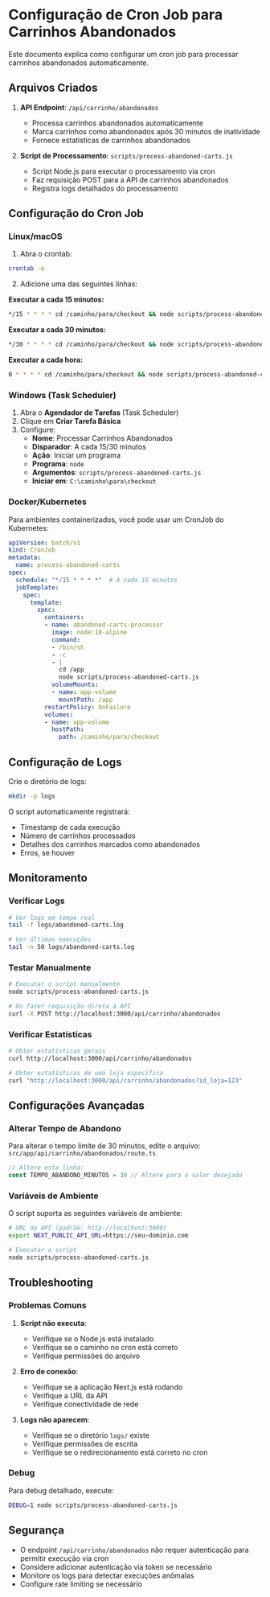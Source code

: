 # Configuração de Cron Job para Carrinhos Abandonados

Este documento explica como configurar um cron job para processar carrinhos abandonados automaticamente.

## Arquivos Criados

1. **API Endpoint**: `/api/carrinho/abandonados`
   - Processa carrinhos abandonados automaticamente
   - Marca carrinhos como abandonados após 30 minutos de inatividade
   - Fornece estatísticas de carrinhos abandonados

2. **Script de Processamento**: `scripts/process-abandoned-carts.js`
   - Script Node.js para executar o processamento via cron
   - Faz requisição POST para a API de carrinhos abandonados
   - Registra logs detalhados do processamento

## Configuração do Cron Job

### Linux/macOS

1. Abra o crontab:
```bash
crontab -e
```

2. Adicione uma das seguintes linhas:

**Executar a cada 15 minutos:**
```bash
*/15 * * * * cd /caminho/para/checkout && node scripts/process-abandoned-carts.js >> logs/abandoned-carts.log 2>&1
```

**Executar a cada 30 minutos:**
```bash
*/30 * * * * cd /caminho/para/checkout && node scripts/process-abandoned-carts.js >> logs/abandoned-carts.log 2>&1
```

**Executar a cada hora:**
```bash
0 * * * * cd /caminho/para/checkout && node scripts/process-abandoned-carts.js >> logs/abandoned-carts.log 2>&1
```

### Windows (Task Scheduler)

1. Abra o **Agendador de Tarefas** (Task Scheduler)
2. Clique em **Criar Tarefa Básica**
3. Configure:
   - **Nome**: Processar Carrinhos Abandonados
   - **Disparador**: A cada 15/30 minutos
   - **Ação**: Iniciar um programa
   - **Programa**: `node`
   - **Argumentos**: `scripts/process-abandoned-carts.js`
   - **Iniciar em**: `C:\caminho\para\checkout`

### Docker/Kubernetes

Para ambientes containerizados, você pode usar um CronJob do Kubernetes:

```yaml
apiVersion: batch/v1
kind: CronJob
metadata:
  name: process-abandoned-carts
spec:
  schedule: "*/15 * * * *"  # A cada 15 minutos
  jobTemplate:
    spec:
      template:
        spec:
          containers:
          - name: abandoned-carts-processor
            image: node:18-alpine
            command:
            - /bin/sh
            - -c
            - |
              cd /app
              node scripts/process-abandoned-carts.js
            volumeMounts:
            - name: app-volume
              mountPath: /app
          restartPolicy: OnFailure
          volumes:
          - name: app-volume
            hostPath:
              path: /caminho/para/checkout
```

## Configuração de Logs

Crie o diretório de logs:
```bash
mkdir -p logs
```

O script automaticamente registrará:
- Timestamp de cada execução
- Número de carrinhos processados
- Detalhes dos carrinhos marcados como abandonados
- Erros, se houver

## Monitoramento

### Verificar Logs
```bash
# Ver logs em tempo real
tail -f logs/abandoned-carts.log

# Ver últimas execuções
tail -n 50 logs/abandoned-carts.log
```

### Testar Manualmente
```bash
# Executar o script manualmente
node scripts/process-abandoned-carts.js

# Ou fazer requisição direta à API
curl -X POST http://localhost:3000/api/carrinho/abandonados
```

### Verificar Estatísticas
```bash
# Obter estatísticas gerais
curl http://localhost:3000/api/carrinho/abandonados

# Obter estatísticas de uma loja específica
curl "http://localhost:3000/api/carrinho/abandonados?id_loja=123"
```

## Configurações Avançadas

### Alterar Tempo de Abandono

Para alterar o tempo limite de 30 minutos, edite o arquivo:
`src/app/api/carrinho/abandonados/route.ts`

```typescript
// Altere esta linha:
const TEMPO_ABANDONO_MINUTOS = 30 // Altere para o valor desejado
```

### Variáveis de Ambiente

O script suporta as seguintes variáveis de ambiente:

```bash
# URL da API (padrão: http://localhost:3000)
export NEXT_PUBLIC_API_URL=https://seu-dominio.com

# Executar o script
node scripts/process-abandoned-carts.js
```

## Troubleshooting

### Problemas Comuns

1. **Script não executa**:
   - Verifique se o Node.js está instalado
   - Verifique se o caminho no cron está correto
   - Verifique permissões do arquivo

2. **Erro de conexão**:
   - Verifique se a aplicação Next.js está rodando
   - Verifique a URL da API
   - Verifique conectividade de rede

3. **Logs não aparecem**:
   - Verifique se o diretório `logs/` existe
   - Verifique permissões de escrita
   - Verifique se o redirecionamento está correto no cron

### Debug

Para debug detalhado, execute:
```bash
DEBUG=1 node scripts/process-abandoned-carts.js
```

## Segurança

- O endpoint `/api/carrinho/abandonados` não requer autenticação para permitir execução via cron
- Considere adicionar autenticação via token se necessário
- Monitore os logs para detectar execuções anômalas
- Configure rate limiting se necessário